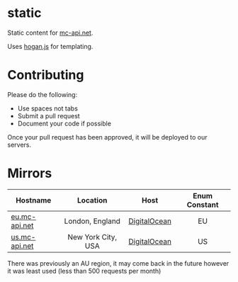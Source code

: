 static
======

Static content for [mc-api.net](https://mc-api.net).

Uses [hogan.js](http://twitter.github.io/hogan.js) for templating.

Contributing
======
Please do the following:
- Use spaces not tabs
- Submit a pull request
- Document your code if possible

Once your pull request has been approved, it will be deployed to our servers.

Mirrors
======
| Hostname        | Location           | Host  | Enum Constant |
| ------------- |:-------------:|:-----:|:---------:|
| [eu.mc-api.net](https://eu.mc-api.net)      | London, England | [DigitalOcean](https://m.do.co/c/f8c7ada39e1b) | EU |
| [us.mc-api.net](https://us.mc-api.net)      | New York City, USA | [DigitalOcean](https://m.do.co/c/f8c7ada39e1b) | US |

There was previously an AU region, it may come back in the future however it was least used (less than 500 requests per month)
